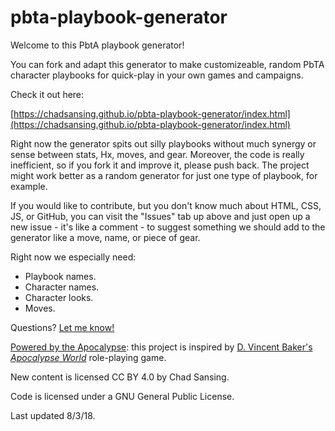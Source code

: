 # pbta-playbook-generator

Welcome to this PbtA playbook generator!

You can fork and adapt this generator to make customizeable, random PbTA character playbooks for quick-play in your own games and campaigns.

Check it out here: 

[https://chadsansing.github.io/pbta-playbook-generator/index.html](https://chadsansing.github.io/pbta-playbook-generator/index.html)

Right now the generator spits out silly playbooks without much synergy or sense between stats, Hx, moves, and gear. Moreover, the code is really inefficient, so if you fork it and improve it, please push back. The project might work better as a random generator for just one type of playbook, for example.

If you would like to contribute, but you don't know much about HTML, CSS, JS, or GitHub, you can visit the "Issues" tab up above and just open up a new issue - it's like a comment - to suggest something we should add to the generator like a move, name, or piece of gear.

Right now we especially need:

- Playbook names.
- Character names.
- Character looks.
- Moves.

Questions? [Let me know!](mailto:csansing@gmail.com)

[Powered by the Apocalypse](https://en.wikipedia.org/wiki/Powered_by_the_Apocalypse): this project is inspired by [D. Vincent Baker's](https://en.wikipedia.org/wiki/Vincent_Baker) [*Apocalypse World*](http://www.apocalypse-world.com/) role-playing game.

New content is licensed CC BY 4.0 by Chad Sansing.

Code is licensed under a GNU General Public License.

Last updated 8/3/18.